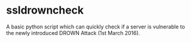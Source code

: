 # ssldrowncheck

A basic python script which can quickly check if a server is vulnerable to the newly introduced DROWN Attack (1st March 2016).
